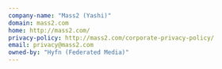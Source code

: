 ```yaml
---
company-name: "Mass2 (Yashi)"
domain: mass2.com
home: http://mass2.com/
privacy-policy: http://mass2.com/corporate-privacy-policy/
email: privacy@mass2.com
owned-by: "Hyfn (Federated Media)"
---
```




